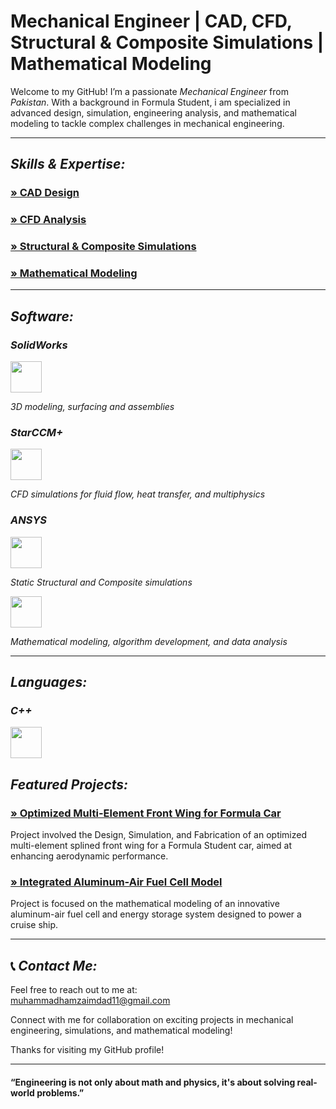 #  Mechanical Engineer | CAD, CFD, Structural & Composite Simulations | Mathematical Modeling

Welcome to my GitHub! I’m a passionate *Mechanical Engineer* from *Pakistan*. With a background in Formula Student, i am specialized in advanced design, simulation, engineering analysis, and mathematical modeling to tackle complex challenges in mechanical engineering.

---

##  *Skills & Expertise:*
### [» CAD Design](link_to_project)
### [» CFD Analysis](link_to_project)
### [» Structural & Composite Simulations](link_to_project)
### [» Mathematical Modeling](link_to_project)

---


##  *Software:*
###  *SolidWorks*
<img src="https://github.com/user-attachments/assets/17518bdd-7c6d-49db-b7ee-2d67e5c810a0" width="50" height="50">

*3D modeling, surfacing and assemblies*

###  *StarCCM+*
<img src="https://downloadlynet.ir/wp-content/uploads/2023/07/Siemens-Star-CCM.png" width="50" height="50">


*CFD simulations for fluid flow, heat transfer, and multiphysics*

###  *ANSYS*
<img src="https://github.com/user-attachments/assets/ebbdde62-1a46-4e9e-adda-c3b15271c5d5" width="50" height="50" />


*Static Structural and Composite simulations*


<img src="https://upload.wikimedia.org/wikipedia/commons/2/21/Matlab_Logo.png" width="50" height="50" />


*Mathematical modeling, algorithm development, and data analysis*

---

## *Languages:*
### *C++*
<img src="https://github.com/user-attachments/assets/1814cf09-9eb7-4449-a0d3-c9684a591519" width="50" height="50" />



##  *Featured Projects:*

### [» Optimized Multi-Element Front Wing for Formula Car](link_to_project)
Project involved the Design, Simulation, and Fabrication of an optimized multi-element splined front wing for a Formula Student car, aimed at enhancing aerodynamic performance.

### [» Integrated Aluminum-Air Fuel Cell Model](link_to_project)
Project is focused on the mathematical modeling of an innovative aluminum-air fuel cell and energy storage system designed to power a cruise ship.


---

## 📞 *Contact Me:*
Feel free to reach out to me at:  
muhammadhamzaimdad11@gmail.com

Connect with me for collaboration on exciting projects in mechanical engineering, simulations, and mathematical modeling!

Thanks for visiting my GitHub profile!

---

#### “Engineering is not only about math and physics, it's about solving real-world problems.”
